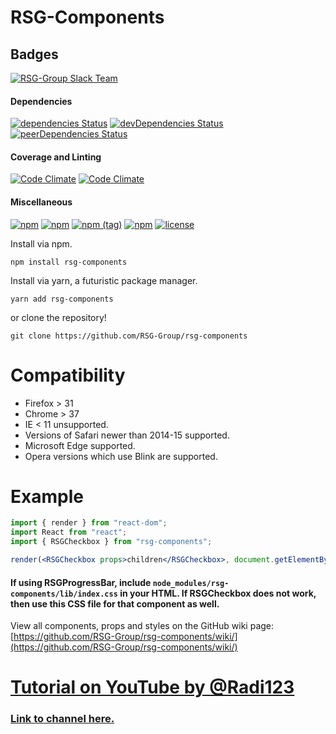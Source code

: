 # RSG-Components
## Badges
[![RSG-Group Slack Team](https://rsg-slack.herokuapp.com/badge.svg)](https://rsg-slack.herokuapp.com)
#### Dependencies
[![dependencies Status](https://david-dm.org/RSG-Group/rsg-components/status.svg?style=flat-square)](https://david-dm.org/RSG-Group/rsg-components) [![devDependencies Status](https://david-dm.org/RSG-Group/rsg-components/dev-status.svg?style=flat-square)](https://david-dm.org/RSG-Group/rsg-components?type=dev) [![peerDependencies Status](https://david-dm.org/RSG-Group/rsg-components/peer-status.svg?style=flat-square)](https://david-dm.org/RSG-Group/rsg-components?type=peer)
#### Coverage and Linting
[![Code Climate](https://img.shields.io/codeclimate/github/RSG-Group/rsg-components.svg?style=flat-square)](https://codeclimate.com/github/RSG-Group/rsg-components) [![Code Climate](https://img.shields.io/codeclimate/issues/github/RSG-Group/rsg-components.svg?style=flat-square)](https://codeclimate.com/github/RSG-Group/rsg-components)
#### Miscellaneous
[![npm](https://img.shields.io/npm/dm/rsg-components.svg?style=flat-square)](http://npmjs.com/package/rsg-components) [![npm](https://img.shields.io/npm/v/rsg-components.svg?style=flat-square)](http://npmjs.com/package/rsg-components) [![npm (tag)](https://img.shields.io/npm/v/rsg-components/next.svg?style=flat-square)](http://npmjs.com/package/rsg-components) [![npm](https://img.shields.io/npm/l/rsg-components.svg?style=flat-square)](http://npmjs.com/package/rsg-components) [![license](https://img.shields.io/badge/license-Apache--2.0-blue.svg)]()

Install via npm.
```
npm install rsg-components
```
Install via yarn, a futuristic package manager.
```
yarn add rsg-components
```
or clone the repository!
```
git clone https://github.com/RSG-Group/rsg-components
```

# Compatibility
- Firefox > 31
- Chrome > 37
- IE < 11 unsupported.
- Versions of Safari newer than 2014-15 supported.
- Microsoft Edge supported.
- Opera versions which use Blink are supported.

# Example
```jsx
import { render } from "react-dom";
import React from "react";
import { RSGCheckbox } from "rsg-components";

render(<RSGCheckbox props>children</RSGCheckbox>, document.getElementById("app"));
```
#### If using RSGProgressBar, include `node_modules/rsg-components/lib/index.css` in your HTML. If RSGCheckbox does not work, then use this CSS file for that component as well.

View all components, props and styles on the GitHub wiki page: [https://github.com/RSG-Group/rsg-components/wiki/](https://github.com/RSG-Group/rsg-components/wiki/)


# [Tutorial on YouTube by @Radi123](https://www.youtube.com/playlist?list=PLBKNj-_iswgrl1XNhpfgGKwfrP_hEoZ2x)

### [Link to channel here.](https://www.youtube.com/c/RadiCho)
